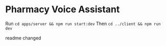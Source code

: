 # Pharmacy Voice Assistant

Run `cd apps/server && npm run start:dev`
Then `cd ../client && npm run dev`

readme changed
